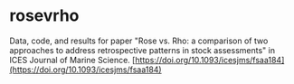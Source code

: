 # rosevrho

Data, code, and results for paper "Rose vs. Rho: a comparison of two approaches to address retrospective patterns in stock assessments" in ICES Journal of Marine Science. [https://doi.org/10.1093/icesjms/fsaa184](https://doi.org/10.1093/icesjms/fsaa184)

